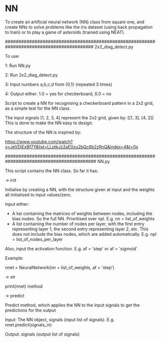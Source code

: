 # NN
To create an artificial neural network (NN) class from square one, and create NNs to 
solve problems like the iris dataset (using back propagation to train) or to play a 
game of asteroids (trained using NEAT).

#########################################################################################
2x2_diag_detect.py

To use:

1: Run NN.py

2: Run 2x2_diag_detect.py

3: Input numbers a,b,c,d from {0,1} (repeated 3 times)

4: Output either: 1.0 = yes for checkerboard, 0.0 = no

Script to create a NN for recognising a checkerboard pattern in a 2x2 grid, as 
a simple test for the NN class. 

The input signals [1, 2, 3, 4] represent the 2x2 grid, given by: [[1, 3],
                                                                  [4, 2]]
This is done to make the NN easy to design. 

The structure of the NN is inspired by: 
    
https://www.youtube.com/watch?v=JeVDjExBf7Y&list=LLptkJz2aE0zu2bQc8b2zRnQ&index=4&t=0s

##########################################################################################
NN.py

This script contains the NN class. So far it has:

-> init

Initialise by creating a NN, with the structure given at input and the 
weights all initialised to input values/zero. 

Input either:

- A list containing the matrices of weights between nodes, including 
the bias nodes. So the full NN. Prioritised over npl. E.g. nn = list_of_weights
- A list containing the number of nodes per layer, with the first 
entry representing layer 1, the second entry representing layer 2, etc.
This does not include the bias nodes, which are added automatically. 
E.g. npl = list_of_nodes_per_layer

Also, input the activation function. E.g. af = 'step' or af = 'sigmoid'

Example:

nnet = NeuralNetwork(nn = list_of_weights, af = 'step')

-> str

print(nnet) method

-> predict

Predict method, which applies the NN to the input signals to get the 
predictions for the output

Input: The NN object, signals (input list of signals). E.g. nnet.predict(signals_in)

Output: signals (output list of signals)


